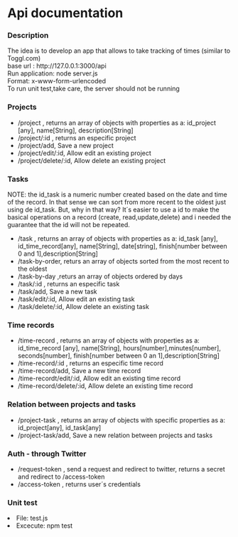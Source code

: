 <h1>Api documentation </h1>

<h3>Description</h3>
<p>The idea is to develop an app that allows to take tracking of times (similar to Toggl.com)
</br> base url : http://127.0.0.1:3000/api
</br> Run application: node server.js
</br> Format: x-www-form-urlencoded
</br>To run unit test,take care, the server should not be running
</br> 
</p>
<h3>Projects</h3>
<p>
<ul>
<li>/project , returns an array of objects with properties as a: id_project [any], name[String], description[String]  </li>
<li>/project/:id , returns an especific project</li>
<li>/project/add, Save a new project</li>
<li>/project/edit/:id, Allow edit an existing project</li>
<li>/project/delete/:id, Allow delete an existing project</li>
</ul>
</p>
<h3>Tasks</h3>
<p>
  NOTE: the id_task is a numeric number created based on the date and time of the record. In that sense we can sort from more recent to the oldest just using de id_task. But, why in that way? It´s easier to use a id to make the basical operations on a record (create, read,update,delete) and i needed the guarantee that the id will not be repeated. 
<ul>
<li>/task , returns an array of objects with properties as a: id_task [any], id_time_record[any], name[String], date[string], finish[number between 0 and 1],description[String]  </li>
<li>/task-by-order, returs an array of objects sorted from the most recent to the oldest</li>
<li>/task-by-day ,returs an array of objects ordered by days</li>
<li>/task/:id , returns an especific task</li>
<li>/task/add, Save a new task</li>
<li>/task/edit/:id, Allow edit an existing task</li>
<li>/task/delete/:id, Allow delete an existing task</li>
</ul>
</p>

<h3>Time records</h3>
<p>
<ul>
<li>/time-record , returns an array of objects with properties as a: id_time_record [any], name[String], hours[number],minutes[number], seconds[number], finish[number between 0 an 1],description[String]  </li>
<li>/time-record/:id , returns an especific time record</li>
<li>/time-record/add, Save a new time record</li>
<li>/time-recordt/edit/:id, Allow edit an existing time record</li>
<li>/time-record/delete/:id, Allow delete an existing time record</li>
</ul>
</p>

<h3>Relation between projects and tasks</h3>
<p>
<ul>
<li>/project-task , returns an array of objects with specific properties as a: id_project[any], id_task[any]</li>
<li>/project-task/add, Save a new relation between projects and tasks</li>
</ul>
</p>

<h3>Auth - through Twitter</h3>
<p>
<ul>
<li>/request-token , send a request and redirect to twitter, returns a secret and redirect to /access-token</li>
<li>/access-token , returns user´s credentials</li>
</ul>
</p>
<h3>Unit test</h3>
<li>File: test.js</li>
<li>Excecute: npm test</li>



